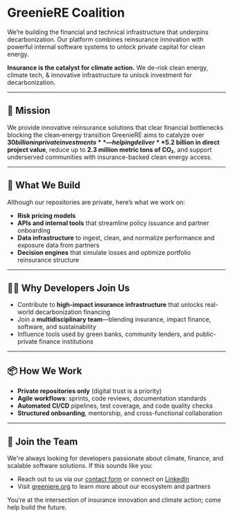 # GreenieRE Coalition

We’re building the financial and technical infrastructure that underpins
decarbonization. Our platform combines reinsurance innovation with powerful
internal software systems to unlock private capital for clean energy.

**Insurance is the catalyst for climate action.** We de-risk clean energy,
climate tech, & innovative infrastructure to unlock investment for
decarbonization.

---

## 🎯 Mission

We provide innovative reinsurance solutions that clear financial bottlenecks
blocking the clean‑energy transition GreenieRE aims to catalyze over **$30 billion in
private investments**—helping deliver **$5.2 billion in direct project value**,
reduce up to **2.3 million metric tons of CO₂**, and support underserved
communities with insurance-backed clean energy access.

---

## 🔧 What We Build

Although our repositories are private, here’s what we work on:

- **Risk pricing models** 
- **APIs and internal tools** that streamline policy issuance and partner
  onboarding
- **Data infrastructure** to ingest, clean, and normalize performance and
  exposure data from partners
- **Decision engines** that simulate losses and optimize portfolio reinsurance
  structure

---

## 👩‍💻 Why Developers Join Us

- Contribute to **high-impact insurance infrastructure** that unlocks real-world
  decarbonization financing
- Join a **multidisciplinary team**—blending insurance, impact finance,
  software, and sustainability
- Influence tools used by green banks, community lenders, and public-private
  finance institutions

---

## 📦 How We Work

- **Private repositories only** (digital trust is a priority)
- **Agile workflows**: sprints, code reviews, documentation standards
- **Automated CI/CD** pipelines, test coverage, and code quality checks
- **Structured onboarding**, mentorship, and cross-functional collaboration

---

## 🚀 Join the Team

We're always looking for developers passionate about climate, finance, and
scalable software solutions. If this sounds like you:

- Reach out to us via our [contact form](https://www.greeniere.org/contact) or
  connect on [LinkedIn](https://www.linkedin.com/company/greeniere/)
- Visit [greeniere.org](https://www.greeniere.org) to learn more about our
  ecosystem and partners

You’re at the intersection of insurance innovation and climate action; come help
build the future.

<!--
---

## 📚 Recommended Linked Docs

- **\[culture & values]**
- **\[engineering handbook]**
- **\[security & compliance guide]**

## Hi there 👋

**Here are some ideas to get you started:**

🙋‍♀️ A short introduction - what is your organization all about?
🌈 Contribution guidelines - how can the community get involved?
👩‍💻 Useful resources - where can the community find your docs? Is there anything else the community should know?
🍿 Fun facts - what does your team eat for breakfast?
🧙 Remember, you can do mighty things with the power of [Markdown](https://docs.github.com/github/writing-on-github/getting-started-with-writing-and-formatting-on-github/basic-writing-and-formatting-syntax)
-->
